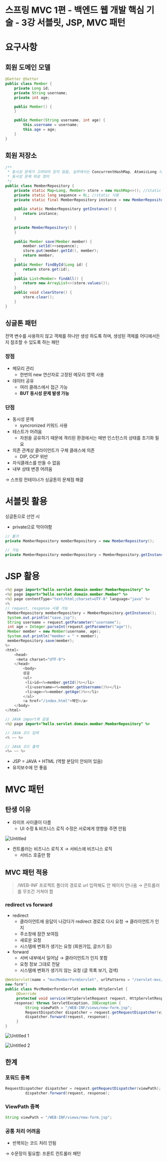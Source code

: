 # 스프링 MVC 1편 - 백엔드 웹 개발 핵심 기술 - 3강 서블릿, JSP, MVC 패턴

# 요구사항

## 회원 도메인 모델

```java
@Getter @Setter
public class Member {
	private Long id;
	private String username;
	private int age;

	public Member() {
	}

	public Member(String username, int age) {
		this.username = username;
		this.age = age;
	}
}
```

## 회원 저장소

```java
/**
 * 동시성 문제가 고려되어 있지 않음, 실무에서는 ConcurrentHashMap, AtomicLong 사용 고려
 * 동시성 문제 따로 정리
 */
public class MemberRepository {
	private static Map<Long, Member> store = new HashMap<>(); //static 사용
	private static long sequence = 0L; //static 사용
	private static final MemberRepository instance = new MemberRepository();
	
	public static MemberRepository getInstance() {
		return instance;
	}
	
	private MemberRepository() {
	}
	
	public Member save(Member member) {
		member.setId(++sequence);
		store.put(member.getId(), member);
		return member;
	}
	public Member findById(Long id) {
		return store.get(id);
	}
	public List<Member> findAll() {
		return new ArrayList<>(store.values());
	}
	public void clearStore() {
		store.clear();
	}
}
```

## 싱글톤 패턴

전역 변수를 사용하지 않고 객체를 하나만 생성 하도록 하며, 생성된 객체를 어디에서든지 참조할 수 있도록 하는 패턴

### 장점

- 메모리 관리
    - 한번의 new 연산자로 고정된 메모리 영역 사용
- 데이터 공유
    - 여러 클래스에서 접근 가능
    - **BUT 동시성 문제 발생 가능**

### 단점

- 동시성 문제
    - syncronized 키워드 사용
- 테스트가 어려움
    - 자원을 공유하기 때문에 격리된 환경에서는 매번 인스턴스의 상태를 초기화 필요
- 의존 관계상 클라이언트가 구체 클래스에 의존
    - DIP, OCP 위반
- 자식클래스를 만들 수 없음
- 내부 상태 변경 어려움

→ 스프링 컨테이너가 싱글톤의 문제점 해결

# 서블릿 활용

싱글톤으로 선언 시

- private으로 막아야함

```java
// 불가
private MemberRepository memberRepository = new MemberRepository();

// 가능
private MemberRepository memberRepository = MemberRepository.getInstance();
```

# JSP 활용

```java
<%@ page import="hello.servlet.domain.member.MemberRepository" %>
<%@ page import="hello.servlet.domain.member.Member" %>
<%@ page contentType="text/html;charset=UTF-8" language="java" %>
<%
// request, response 사용 가능
 MemberRepository memberRepository = MemberRepository.getInstance();
 System.out.println("save.jsp");
 String username = request.getParameter("username");
 int age = Integer.parseInt(request.getParameter("age"));
 Member member = new Member(username, age);
 System.out.println("member = " + member);
 memberRepository.save(member);
%>
<html>
	<head>
	 <meta charset="UTF-8">
	</head>
		<body>
		성공
		<ul>
		 <li>id=<%=member.getId()%></li>
		 <li>username=<%=member.getUsername()%></li>
		 <li>age=<%=member.getAge()%></li>
		</ul>
		<a href="/index.html">메인</a>
	</body>
</html>
```

```java
// JAVA import와 같음
<%@ page import="hello.servlet.domain.member.MemberRepository" %>

// JAVA 코드 입력
<% ~~ %>

// JAVA 코드 출력
<%= ~~ %>
```

- JSP = JAVA + HTML (역할 분담이 안되어 있음)
- 유지보수에 안 좋음

# MVC 패턴

## 탄생 이유

- 라이프 사이클이 다름
    - UI 수정 & 비즈니스 로직 수정은 서로에게 영향을 주면 안됨

![Untitled](https://user-images.githubusercontent.com/61227459/184577714-c42f2f95-d5ab-4586-a583-f9be2b9c689d.png)

- 컨트롤러는 비즈니스 로직 X → 서비스에 비즈니스 로직
    - 서비스 호출만 함

## MVC 패턴 적용

> /WEB-INF
프로젝트 폴더의 경로로 url 입력해도 안 페이지 안나옴 → 콘트롤러를 무조건 거쳐야 함
> 

### redirect vs forward

- redirect
    - 클라이언트에 응답이 나갔다가 redirect 경로로 다시 요청 → 클라이언트가 인지
    - 주소창에 잠깐 보여짐
    - 새로운 요청
    - 시스템에 변화가 생기는 요청 (회원가입, 글쓰기 등)
- forward
    - 서버 내부에서 일어남 → 클라이언트가 인지 못함
    - 요청 정보 그대로 전달
    - 시스템에 변화가 생기지 않는 요청 (글 목록 보기, 검색)

```java
@WebServlet(name = "mvcMemberFormServlet", urlPatterns = "/servlet-mvc/members/
new-form")
public class MvcMemberFormServlet extends HttpServlet {
	 @Override
	 protected void service(HttpServletRequest request, HttpServletResponse 
	response) throws ServletException, IOException {
		 String viewPath = "/WEB-INF/views/new-form.jsp";
		 RequestDispatcher dispatcher = request.getRequestDispatcher(viewPath);
		 dispatcher.forward(request, response);
	 }
}
```

![Untitled 1](https://user-images.githubusercontent.com/61227459/184577716-01ef1e89-9a41-4cd3-9563-1c79cb3d899c.png)

![Untitled 2](https://user-images.githubusercontent.com/61227459/184577711-0fac755a-d12e-4350-86e7-9bf4fae5304d.png)

## 한계

### 포워드 중복

```java
RequestDispatcher dispatcher = request.getRequestDispatcher(viewPath);
		 dispatcher.forward(request, response);
```

### ViewPath 중복

```java
String viewPath = "/WEB-INF/views/new-form.jsp";
```

### 공통 처리 어려움

- 반복되는 코드 처리 안됨

→ 수문장이 필요함: 프론트 컨트롤러 패턴
